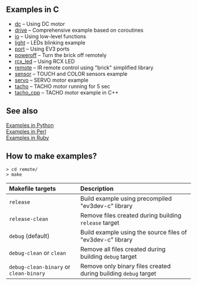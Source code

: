 ## Examples in C

- [dc](http://in4lio.github.io/ev3dev-c/dc_8c-example.html) – Using DC motor
- [drive](http://in4lio.github.io/ev3dev-c/drive_8c-example.html) – Сomprehensive example based on coroutines
- [io](http://in4lio.github.io/ev3dev-c/io_8c-example.html) – Using low-level functions
- [light](http://in4lio.github.io/ev3dev-c/light_8c-example.html) – LEDs blinking example
- [port](http://in4lio.github.io/ev3dev-c/port_8c-example.html) – Using EV3 ports
- [poweroff](http://in4lio.github.io/ev3dev-c/poweroff_8c-example.html) – Turn the brick off remotely
- [rcx_led](http://in4lio.github.io/ev3dev-c/rcx_led_8c-example.html) – Using RCX LED
- [remote](http://in4lio.github.io/ev3dev-c/remote_8c-example.html) – IR remote control using "brick" simplified library
- [sensor](http://in4lio.github.io/ev3dev-c/sensor_8c-example.html) – TOUCH and COLOR sensors example
- [servo](http://in4lio.github.io/ev3dev-c/servo_8c-example.html) – SERVO motor example
- [tacho](http://in4lio.github.io/ev3dev-c/tacho_8c-example.html) – TACHO motor running for 5 sec
- [tacho_cpp](http://in4lio.github.io/ev3dev-c/tacho_8cpp-example.html) – TACHO motor example in C++

## See also

[Examples in Python](../python/ev3dev/eg)<br>
[Examples in Perl](../perl/eg)<br>
[Examples in Ruby](../ruby/eg)

## How to make examples?

```
> cd remote/
> make
```

Makefile targets                       | Description
:---                                   | :---
`release`                              | Build example using precompiled "ev3dev-c" library
`release-clean`                        | Remove files created during building `release` target
`debug` (default)                      | Build example using the source files of "ev3dev-c" library
`debug-clean` or `clean`               | Remove all files created during building `debug` target
`debug-clean-binary` or `clean-binary` | Remove only binary files created during building `debug` target
